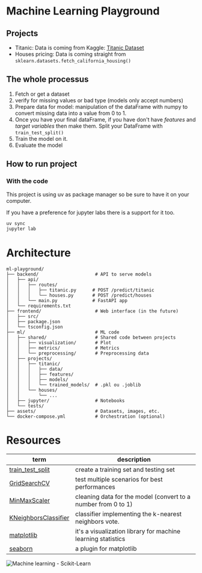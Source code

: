 # Machine Learning Playground

## Projects

- Titanic: Data is coming from Kaggle: [Titanic Dataset](https://www.kaggle.com/datasets/brendan45774/test-file)
- Houses pricing: Data is coming straight from `sklearn.datasets.fetch_california_housing()`

## The whole processus

1. Fetch or get a dataset
2. verify for missing values or bad type (models only accept numbers)
3. Prepare data for model: manipulation of the dataFrame with numpy to convert missing data into a value from 0 to 1.
4. Once you have your final dataFrame, if you have don't have _features_ and _target variables_ then make them. Split your DataFrame with `train_test_split()`
5. Train the model on it.
6. Evaluate the model

## How to run project

### With the code

This project is using uv as package manager so be sure to have it on your computer.

If you have a preference for jupyter labs there is a support for it too.

```bash
uv sync
jupyter lab
```

# Architecture

```
ml-playground/
├── backend/                     # API to serve models
│   ├── api/
│   │   ├── routes/
│   │   │   ├── titanic.py      # POST /predict/titanic
│   │   │   └── houses.py       # POST /predict/houses
│   │   └── main.py             # FastAPI app
│   └── requirements.txt
├── frontend/                    # Web interface (in the future)
│   ├── src/
│   ├── package.json
│   └── tsconfig.json
├── ml/                          # ML code
│   ├── shared/                  # Shared code between projects
│   │   ├── visualization/       # Plot
│   │   ├── metrics/             # Metrics
│   │   └── preprocessing/       # Preprocessing data
│   ├── projects/
│   │   ├── titanic/
│   │   │   ├── data/
│   │   │   ├── features/
│   │   │   ├── models/
│   │   │   └── trained_models/  # .pkl ou .joblib
│   │   └── houses/
│   │       └── ...
│   ├── jupyter/                 # Notebooks
│   └── tests/
├── assets/                      # Datasets, images, etc.
└── docker-compose.yml           # Orchestration (optional)
```

# Resources

| term                                                                                                                                                         | description                                                   |
| ------------------------------------------------------------------------------------------------------------------------------------------------------------ | ------------------------------------------------------------- |
| [train_test_split](https://scikit-learn.org/stable/modules/generated/sklearn.model_selection.train_test_split.html#sklearn.model_selection.train_test_split) | create a training set and testing set                         |
| [GridSearchCV](https://scikit-learn.org/stable/modules/generated/sklearn.model_selection.GridSearchCV.html)                                                  | test multiple scenarios for best performances                 |
| [MinMaxScaler](https://scikit-learn.org/stable/modules/generated/sklearn.preprocessing.MinMaxScaler.html)                                                    | cleaning data for the model (convert to a number from 0 to 1) |
| [KNeighborsClassifier](https://scikit-learn.org/stable/modules/generated/sklearn.neighbors.KNeighborsClassifier.html)                                        | classifier implementing the k-nearest neighbors vote.         |
| [matplotlib](https://matplotlib.org/)                                                                                                                        | it's a visualization library for machine learning statistics  |
| [seaborn](https://seaborn.pydata.org/)                                                                                                                       | a plugin for matplotlib                                       |

![Machine learning - Scikit-Learn](https://youtu.be/SW0YGA9d8y8?si=GY8nj5MjE_KFYWMR)
